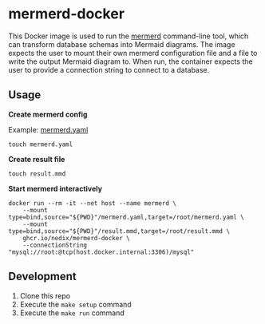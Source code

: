 # mermerd-docker

This Docker image is used to run the [mermerd](https://github.com/KarnerTh/mermerd) command-line tool, which can
transform database schemas into Mermaid diagrams. The image expects the user to mount their own mermerd configuration
file and a file to write the output Mermaid diagram to. When run, the container expects the user to provide a connection
string to connect to a database.

## Usage

**Create mermerd config**

Example: [mermerd.yaml](mermerd.yaml)

```shell
touch mermerd.yaml
```

**Create result file**

```shell
touch result.mmd
```

**Start mermerd interactively**

```shell
docker run --rm -it --net host --name mermerd \
    --mount type=bind,source="${PWD}"/mermerd.yaml,target=/root/mermerd.yaml \
    --mount type=bind,source="${PWD}"/result.mmd,target=/root/result.mmd \
    ghcr.io/nedix/mermerd-docker \
    --connectionString "mysql://root:@tcp(host.docker.internal:3306)/mysql"
```

## Development

1. Clone this repo
2. Execute the `make setup` command
3. Execute the `make run` command

